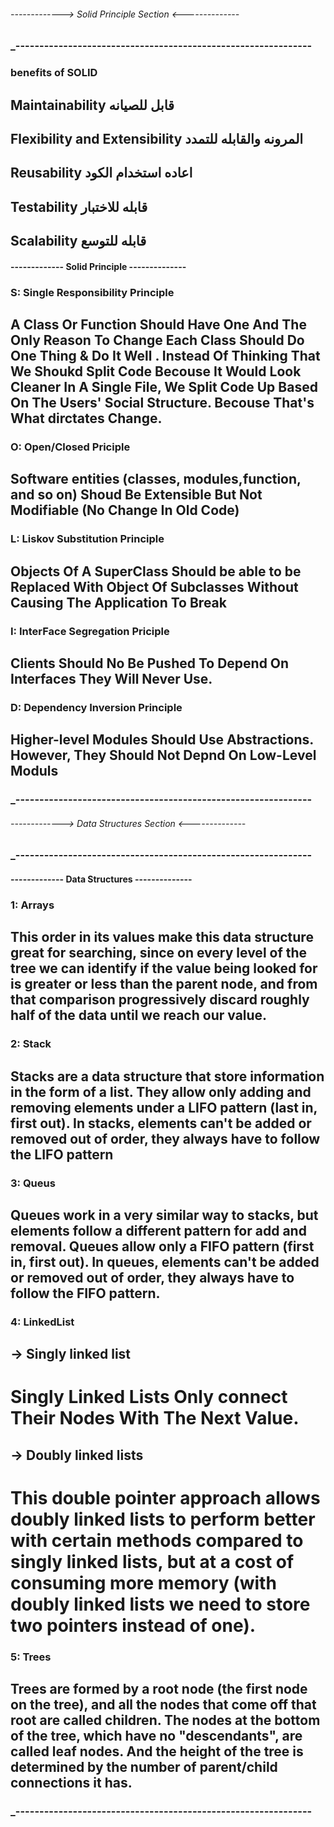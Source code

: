 ###### -------------> Solid Principle Section <--------------
### _--------------------------------------------------------------
### benefits of SOLID

## Maintainability قابل للصيانه

## Flexibility and Extensibility المرونه والقابله للتمدد

## Reusability اعاده استخدام الكود 

## Testability قابله للاختبار

## Scalability قابله للتوسع


#### ------------- Solid Principle --------------

### S: Single Responsibility Principle

## A Class Or Function Should Have One And The Only Reason To Change Each Class Should Do One Thing & Do It Well . Instead Of Thinking That We Shoukd Split Code Becouse It Would Look Cleaner In A Single File, We Split Code Up Based On The Users' Social Structure. Becouse That's What dirctates  Change.

### O: Open/Closed Priciple

## Software entities (classes, modules,function, and so on) Shoud Be Extensible But Not Modifiable (No Change In Old Code)

### L: Liskov Substitution Principle

## Objects Of A SuperClass Should be able to be Replaced With Object Of Subclasses Without Causing The Application To Break

### I: InterFace Segregation Priciple

## Clients Should No Be Pushed To Depend On Interfaces They Will Never Use.

### D: Dependency Inversion Principle

## Higher-level Modules Should Use Abstractions. However, They Should Not Depnd On Low-Level Moduls

### _--------------------------------------------------------------

###### -------------> Data Structures Section <--------------

### _--------------------------------------------------------------

#### ------------- Data Structures --------------

### 1: Arrays

## This order in its values make this data structure great for searching, since on every level of the tree we can identify if the value being looked for is greater or less than the parent node, and from that comparison progressively discard roughly half of the data until we reach our value.

### 2: Stack

## Stacks are a data structure that store information in the form of a list. They allow only adding and removing elements under a LIFO pattern (last in, first out). In stacks, elements can't be added or removed out of order, they always have to follow the LIFO pattern

### 3: Queus

## Queues work in a very similar way to stacks, but elements follow a different pattern for add and removal. Queues allow only a FIFO pattern (first in, first out). In queues, elements can't be added or removed out of order, they always have to follow the FIFO pattern.

### 4: LinkedList

## -> Singly linked list

# Singly Linked Lists Only connect Their Nodes With The Next Value.

## -> Doubly linked lists

# This double pointer approach allows doubly linked lists to perform better with certain methods compared to singly linked lists, but at a cost of consuming more memory (with doubly linked lists we need to store two pointers instead of one).

### 5:  Trees

## Trees are formed by a root node (the first node on the tree), and all the nodes that come off that root are called children. The nodes at the bottom of the tree, which have no "descendants", are called leaf nodes. And the height of the tree is determined by the number of parent/child connections it has.

### _--------------------------------------------------------------